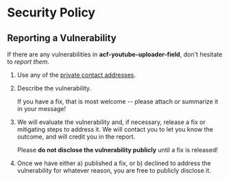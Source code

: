# Security Policy

## Reporting a Vulnerability

If there are any vulnerabilities in **acf-youtube-uploader-field**, don't hesitate to _report them_.

1. Use any of the [private contact addresses](https://github.com/frugan-dev).
2. Describe the vulnerability.

   If you have a fix, that is most welcome -- please attach or summarize it in your message!

3. We will evaluate the vulnerability and, if necessary, release a fix or mitigating steps to address it. We will contact you to let you know the outcome, and will credit you in the report.

   Please **do not disclose the vulnerability publicly** until a fix is released!

4. Once we have either a) published a fix, or b) declined to address the vulnerability for whatever reason, you are free to publicly disclose it.